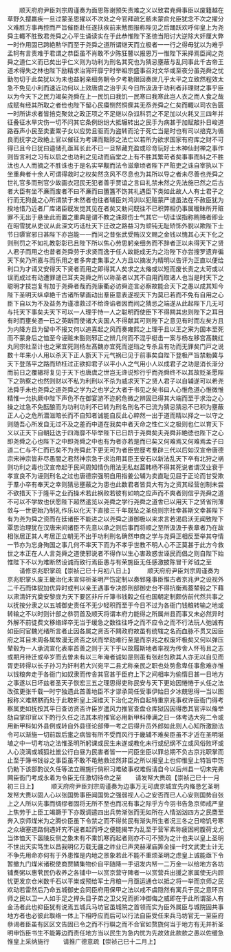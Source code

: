 <!-- { "loadSidebar": true } -->
　　顺天府府尹臣刘宗周谨奏为面恩陈谢预矢责难之义以致君尭舜事臣以废籍越在草野久撄羸疾一旦过蒙圣恩擢以不次处之今官拜疏乞骸未蒙俞允臣犹念不次之擢分义难胜方事再控而严旨催臣赴任遂扶疾前来勉图报称陛见之后踊跃欢呼仰皇上为尧舜主輙不胜致君尧舜之心平生诵读实在于此恭惟陛下圣徳当阳讨大逆除大奸厘大弊一时作用固已跨絶勲华而至于尧舜之道所谓继天而立极者一一行之得毋犹以为难乎孟轲有言责难于君谓之恭臣虽不肖敢不少陈狂瞽以报恩万一惟陛下采择焉臣闻之尧舜之道仁义而已矣出乎仁义则为功利为刑名其究也为猜忌壅蔽与乱同事此千古帝王道术得失之林也陛下励精求治宵旰靡宁时举祖宗盛事召对文华或至夜分虽尧舜之忧勤勿切于此矣犹以为未也益躬亲细务朝令夕考勒限回奏庻几乎太平之立致然程效太急不免见小利而速近功何以上效唐虞之治乎夫今日所汲汲于功利者非理财之事乎臣以为今天下之民力竭矣尧舜在上一民饥曰我饥一民寒曰我寒此岂人衣之而人食之哉成赋有经其所取之者俭也陛下留心民瘼恻然恫瘝其无忝尧舜之仁矣而輙以司农告匮一时所讲求者皆掊克聚敛之政正项之不足继以杂泒科罚之不足加以火耗又三四年并征叠征水旱灾伤一切不问其它条例纷纷大抵辗转出之民手为病甚于加赋敲扑日峻道路吞声小民至卖妻鬻子女以应势且驱而为盗转而沦于死亡当是时也有司以掊克为循良而抚字之政絶上官以催征为考课而黜陟之法亡以若所为欲求国家有府库之财不可得已且今日犹曰邉储孔亟耳长此不已一旦帑藏充盈或珍竒玩好土木神仙封禅之事作则皆言利之习有以启之也功利之见动而庙堂之上有不胜其繁苛者矣事事而紏之不胜汰也人人而摘之不胜诛也于是名实罕觏而法令滋章顷者陛下严赃吏之诛自宰执以下坐重典者十余人可谓得救时之权矣然贪风不尽息也为其所以导之者未尽善也尧舜之世礼官多而刑官少故画衣冠民无犯者善乎贾谊之言曰礼禁未然之先法施已然之后古者大臣有坐不亷而废者不曰不亷而曰簠簋不饬其礼遇臣下类如此故人人有士君子之行而无狗彘之心所谓禁于未然者也往者辅臣刘鸿训以犯赃蒙严谴虽法在不赦臣犹为揆地惜乃近者厂库诸臣旣发觉其见在者矣又勅问既往不已积弊相仍事属暧昧所开赃罪不无出于悬坐此而置之重典是谓不教之诛颇伤士气其它一切诖误指称贿赂者即业在昭雪犹从吏议从此深文巧诋杜天下迁改之路益习为顽钝无耻矫饰外貎以欺陛下士节日隳官邪日甚陛下亦岂能一一而问之昔张武受贿汉文赐之金钱以愧其心天下化之则刑罚之不如礼教彰彰已且陛下所以焦心劳思躬亲细务而不辞者正以未得天下之贤人君子而用之也昔者尧舜劳于求贤而逸于任人故能成无为之治陛下亦尝搜罗遗弃徧天下矣乃所嘉与而乐用之者多奔走集事之人方且以摘发为精明以告讦为正直以便给利口为才谞又安得天下贤者而用之即得其人矣求之太偹或以短而废长责之太苛或以误而成过有动遭罪谴已耳夫尧舜之所以称圣者以其不自用而取诸人也当是时天下之聪明才技岂复有加于尧舜者哉而尧康衢必访舜迩言必察故能合天下之愚以成其知今陛下圣明天纵卓絶千古诸所擘画动出羣臣意表遂视天下为莫已若而不免有自用之心臣下自以为不及益务为谨凛救过不给谗谄者因而间之猜忌之端遂从此起陛下几无可与托天下事矣夫天下可以一人理乎恃一人之聪明而使臣下不得闗其忠则陛下之耳目有时而壅矣慿一已之英断而使诸大夫国人不得献其可则陛下之意见有时而左矣方且为内降方且为留中不报又何以追喜起之风而奏雍熙之上理乎且以王之宷为国本至死而不蒙身后之恤至今诬赃未豁则邪正之辨几何而不混乎梃击一案与杨左移宫髙魏红丸同宗社至计也之宷宜死则杨左髙魏亦宜死而逆珰之专杀且有功而无罪矣门戸之说数十年来小人用以杀天下正人斵天下元气祸已见于前事矣自陛下登极严旨禁勅冀与天下登荡平之路而矫枉过正欲抑君子以平小人之气用小人以成君子之功是消长渐分而前日之覆辙将复见于天下也唐虞之世岂无谗说殄行乎而尧舜终不以其故贬圣愿陛下之熟察之也然则财以不私为利刑以不杀为威求天下之贤人君子以自辅遂可以希尧法舜乎未也尧舜之道尧舜之学为之也学之大者于书见之矣书曰人心惟危道心惟微惟精惟一允执厥中陛下声色不在御宴游不迩躬危微之辨固已得其大端而至于求治之心操之过急不免酝酿而为功利功利不已转为刑名刑名不已流为猜忌猜忌不已积为壅蔽正人心之危所潜滋暗长而不自知者诚能自反此心粹然一出于道而精以择之一以守之则随吾心所发自无过不及之差而中道在我矣中者天命之性仁义之极则也仁以育天下义以正天下自朝廷达于四海靡不毕举陛下已日跻于尧舜矣夫尧舜非絶徳也陛下之心即尧舜之心也陛下之中即尧舜之中也有为者亦若是而已矣又何难焉又何难焉孟子曰道二仁与不仁而已矣不为尧舜此下更无可为者臣尝歴考羣辟三代以后如汉宣帝唐德宗宋神宗皆非尽愚闇之君然神宗急于求治用其臣王安石以新法乱天下卒有北狩之祸则功利之毒也汉宣帝起于民间周知情伪用法无私赵葢韩杨不得其死说者谓汉业衰于孝宣良不为诬则刑名之过也唐德宗强明自用指姜公辅为卖直耻见屈于正论而甘受欺于羣小卒有奉天之幸则猜忌壅蔽之为患也此数君者皆具大有为之资其经营创制未尝不欲措天下于隆平之业而操术若此祸败若彼有如响之应声而不爽者则信乎尧舜之道不可以不学故也伏愿陛下超然逺览以尧舜之学行尧舜之道舎已以用天下之贤省刑薄敛与一世更始乃制礼作乐以化天下直接三千年既坠之圣统则宗社幸甚斯文幸甚陛下有为尧为舜之资而在廷诸臣不能进之以尧舜之道御极以来求言若渴启沃无闻致陛下覃思治理犹在汉唐宋间诸臣不先意以承之则后事而将顺之至所汲汲于表章者乃在故相张居正其人考居正立朝无不出于功利刑名确然申商之学与尧舜正相反至举其夺情一节亦为忘身殉国之事几何不率天下而为不孝乎世教不明人心不正莫甚于此方今救世之本正在人人言尧舜之道使邪说者不得作以生心害政惑世诬民而倡之则自陛下始惟陛下不以为难断然设诚而致行焉臣愚与有荣施臣无任感激披陈冒干斧钺之至
　　请修京兆职掌疏【崇祯己巳十月初八日上】
　　顺天府府尹臣刘宗周谨奏为京兆职掌乆废王畿治化未宣仰祈圣明严饬定制以奏郅隆事臣惟古者京兆尹之设视外二千石而体貎加优异时或判以亲王遇事专决卽刑部御史台不得抗衡焉葢辇毂之下藉以肃清奸宄奠安黎庻为天下要区非斤斤簿书钱糓之任也国朝定制颇仿前代然共事之以抚按分隶之以五城御史责任不无少轻积而至于今日不过为各衙门钱粮转输之地或转输之不以时则计部之叅罚首及顺天将谓本府力能得之所属州县而事又未必然异时外解不前徒费文移络绎卒无当于缓急之数徃往呼之而不应令之而不行法玩人弛诚有如臣同官魏光绪所言者止因各属之贤否不闗政府故虽有统辖之名而血脉不贯又因臣府之耳目未周各属故漫无贤否之状而举劾难行至是而京兆之权废坏极矣又何以弹压辇毂为一人承流宣化表率首善之则于天下乎以故履斯地者率视为传舎人怀苟且之志或期月待迁或卒岁而去曽未有以三年淹者诚如是则虽有张赵包欧其人亦无以自见而胥吏转得以长子孙习为奸利若大兴宛平二县尤称亲民之职也处势愈卑任事愈难亦惟以钱粮奔走于各衙门如奴隶而传舎其官甚于臣府上下之间相率为偷惰日甚一日地方之事遂以日坏兹者圣天子恢宏三五之理思得吏称民安与天下更始因惓惓于乆任之法改弦更张千载一时宁独遗此首善地臣不才谬承简任受事伊始日夕冰兢思得一当以图报称义难黙黙而处于此敢祈皇上深维天下治化之所自起特重京兆事权许臣衙门得考察属吏如抚按其平日查访贤否许臣岁遣风力推官查盘仓库狱囚因得悉其官评以偹举劾自掌印官以下酌行久任之法其本府推官必用新甲科俸满之日一体考选大宛二令或用新甲科如外县例或转自外县径论部俸一考之后得升员外郎如此则人心知所激励法令可以渐施一切前跋后疐之病皆有所不受而风行于畿辅不难矣臣虽不才近在圣明埏埴之中一切考功之法惟圣明所躬课或民生未遂或教化未行或纪纲不立或风俗败坏或人心浇漓或城狐社巤公行白昼为民害者皆一一问臣坐臣以罪总期不负古京兆职掌而止至于簿书钱谷之事臣虽不敢不黾勉救过然非臣之所以报皇上也仰惟皇上特旨申饬仍勅下该部酌议久任等法立赐施行倘积习难破事权难假请自今以后州县一切未完弗闗臣衙门考成永着为令臣无任激切待命之至
　　请发帑大赉疏【崇祯己巳十一月初三日上】
　　顺天府府尹臣刘宗周谨奏为边事万无可虞京城宜先内偹恳乞圣明发帑大赉以固人心以张国势事臣闻国势之强弱视人心之安否而已人心安则国势自张上之人所以先事而绸缪者固将无所不至也而况有事之际乎方今羽书告急京师戒严皇上焦劳于上臣工竭蹶于下亦既调遣四出兵势渐张而无如所在人情汹汹四方之民麕至奔入京师煤米为之腾价臣虽下令禁之而不得贫民有渐失所生者况三冬之日啼饥号寒之众塡塞道路倘遇奸宄不逞者起而呼之便能揭竿为乱至于营军素称疲困枵腹荷戈尤当体恤天下嚣陵反侧之象未有不乘饥寒而起者则亦不可不预为之计也夫以皇上圣明不世出天实笃生以昌我明亿万载无疆之祚业已声灵赫濯庙筭全操一时文武吏士计无不争先用命亦何有于外患惟是内地之景象若此不能不重烦圣明之虑皇上诚能亟下令暂撤九门煤米诸税使商贾鳞集物价自平随降一手诏发内帑一二万金一以给地方各坊铺煑粥以惠茕民仍收养之各铺中一以赏京营守陴者一以赏营兵出援之家属使无内顾忧更发京仓米数千石以平粜或预给军士月粮一月亟运通仓以抵之将一举而京师之民欢动若雷然后乃命五城御史会同臣府用保甲之法以戒不虞隠然有寓兵于民之意环京师之民以卫一人如手足之捍头目子弟之卫父兄而折冲御侮之威即在于此所谓圣人有金汤者此也抑臣犹有说焉五城兵马坊官虽城院之首领而实为臣外属臣与城院固共事地方者也必彼此聫络一体上下相呼应而后可以行法自臣受任来兵马坊官无一至臣府叅谒者臣虽有区区文告固已令之而不行聨之而不合官如赘旒何当于地方有无并祈圣明申饬臣书生不能筹边而责任地方当以民生为急内忧为先故效此款款之愚以佐缓急惟皇上采纳施行
　　请推广德意疏【崇祯己巳十二月上】
